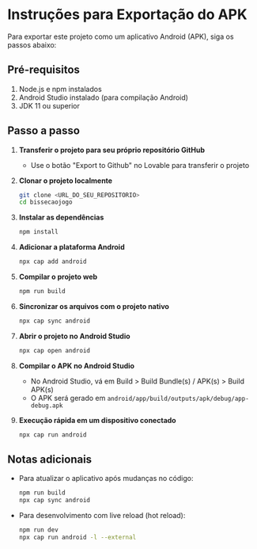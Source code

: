 
# Instruções para Exportação do APK

Para exportar este projeto como um aplicativo Android (APK), siga os passos abaixo:

## Pré-requisitos

1. Node.js e npm instalados
2. Android Studio instalado (para compilação Android)
3. JDK 11 ou superior

## Passo a passo

1. **Transferir o projeto para seu próprio repositório GitHub**
   - Use o botão "Export to Github" no Lovable para transferir o projeto

2. **Clonar o projeto localmente**
   ```bash
   git clone <URL_DO_SEU_REPOSITORIO>
   cd bissecaojogo
   ```

3. **Instalar as dependências**
   ```bash
   npm install
   ```

4. **Adicionar a plataforma Android**
   ```bash
   npx cap add android
   ```

5. **Compilar o projeto web**
   ```bash
   npm run build
   ```

6. **Sincronizar os arquivos com o projeto nativo**
   ```bash
   npx cap sync android
   ```

7. **Abrir o projeto no Android Studio**
   ```bash
   npx cap open android
   ```

8. **Compilar o APK no Android Studio**
   - No Android Studio, vá em Build > Build Bundle(s) / APK(s) > Build APK(s)
   - O APK será gerado em `android/app/build/outputs/apk/debug/app-debug.apk`

9. **Execução rápida em um dispositivo conectado**
   ```bash
   npx cap run android
   ```

## Notas adicionais

- Para atualizar o aplicativo após mudanças no código:
  ```bash
  npm run build
  npx cap sync android
  ```

- Para desenvolvimento com live reload (hot reload):
  ```bash
  npm run dev
  npx cap run android -l --external
  ```
